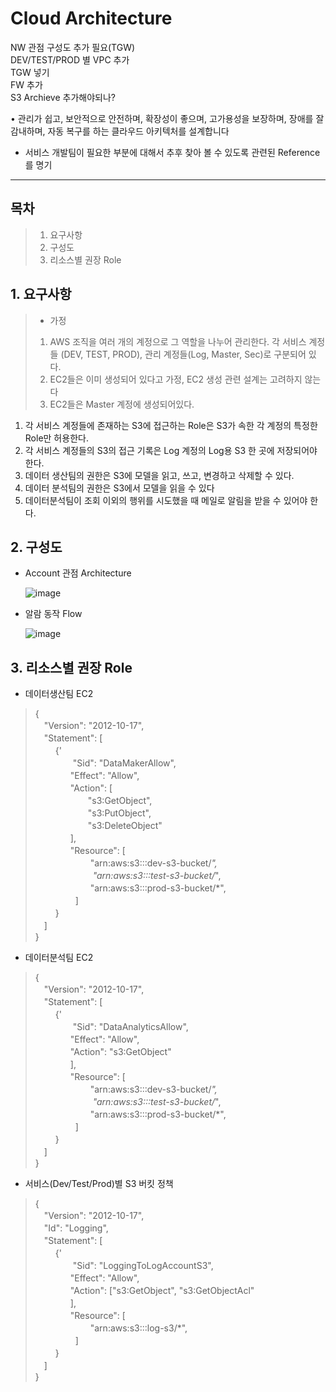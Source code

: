 # Cloud Architecture

NW 관점 구성도 추가 필요(TGW)  
DEV/TEST/PROD 별 VPC 추가  
TGW 넣기  
FW 추가  
S3 Archieve 추가해야되나?  
  
  •	관리가 쉽고, 보안적으로 안전하며, 확장성이 좋으며, 고가용성을 보장하며, 장애를 잘 감내하며, 자동 복구를 하는 클라우드 아키텍처를 설계합니다  
  
  * 서비스 개발팀이 필요한 부분에 대해서 추후 찾아 볼 수 있도록 관련된 Reference를 명기
  
----------------------

## 목차

>1. 요구사항
>2. 구성도
>3. 리소스별 권장 Role



## 1. 요구사항

>* 가정
>  1.	AWS 조직을 여러 개의 계정으로 그 역할을 나누어 관리한다. 각 서비스 계정들 (DEV, TEST, PROD), 관리 계정들(Log, Master, Sec)로 구분되어 있다.
>  2.	EC2들은 이미 생성되어 있다고 가정, EC2 생성 관련 설계는 고려하지 않는다
>  3.	EC2들은 Master 계정에 생성되어있다.



1. 각 서비스 계정들에 존재하는 S3에 접근하는 Role은 S3가 속한 각 계정의 특정한 Role만 허용한다.
2. 각 서비스 계정들의 S3의 접근 기록은 Log 계정의 Log용 S3 한 곳에 저장되어야 한다.
3. 데이터 생산팀의 권한은 S3에 모델을 읽고, 쓰고, 변경하고 삭제할 수 있다.
4. 데이터 분석팀의 권한은 S3에서 모델을 읽을 수 있다
5. 데이터분석팀이 조회 이외의 행위를 시도했을 때 메일로 알림을 받을 수 있어야 한다.


## 2. 구성도

* Account 관점 Architecture



  ![image](https://user-images.githubusercontent.com/11408378/159255440-b8e81423-4a97-4bba-818c-fb37c0e57c9d.png)
  
  
  
  

* 알람 동작 Flow


  ![image](https://user-images.githubusercontent.com/11408378/159253263-a4faba7a-70c7-4b9b-8c3b-eb11774ce284.png)



## 3. 리소스별 권장 Role

* 데이터생산팀 EC2
>{  
    　"Version": "2012-10-17",  
    　"Statement": [  
       　　 {'  
           　　　　 "Sid": "DataMakerAllow",  
            　　　　"Effect": "Allow",  
            　　　　"Action": [  
		　　　　　　"s3:GetObject",  
		　　　　　　"s3:PutObject",  
		　　　　　　"s3:DeleteObject"  
	  　　　　],  
    　　　　"Resource": [  
		    　　　　　　    "arn:aws:s3:::dev-s3-bucket/*",  
	       　　 　　	　　"arn:aws:s3:::test-s3-bucket/*",  
	        　　	　　　　"arn:aws:s3:::prod-s3-bucket/*",  
	　　 　　 ]  
       　　 }  
    　]  
}  

* 데이터분석팀 EC2
>{  
    　"Version": "2012-10-17",  
    　"Statement": [  
       　　 {'  
           　　　　 "Sid": "DataAnalyticsAllow",  
            　　　　"Effect": "Allow",  
            　　　　"Action": "s3:GetObject"  
	  　　　　],  
    　　　　"Resource": [  
		    　　　　　　    "arn:aws:s3:::dev-s3-bucket/*",  
	       　　 　　	　　"arn:aws:s3:::test-s3-bucket/*",  
	        　　	　　　　"arn:aws:s3:::prod-s3-bucket/*",  
	　　 　　 ]  
       　　 }  
    　]  
}  

* 서비스(Dev/Test/Prod)별 S3 버킷 정책
>{  
    　"Version": "2012-10-17",  
    　"Id": "Logging",  
    　"Statement": [  
       　　 {'  
           　　　　 "Sid": "LoggingToLogAccountS3",  
            　　　　"Effect": "Allow",  
            　　　　"Action": ["s3:GetObject", "s3:GetObjectAcl"  
	  　　　　],  
    　　　　"Resource": [  
		    　　　　　　    "arn:aws:s3:::log-s3/*",  
	　　 　　 ]  
       　　 }  
    　]  
}  


